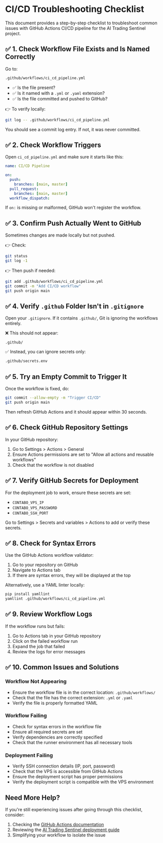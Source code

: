 # CI/CD Troubleshooting Checklist

This document provides a step-by-step checklist to troubleshoot common issues with GitHub Actions CI/CD pipeline for the AI Trading Sentinel project.

## ✅ 1. Check Workflow File Exists and Is Named Correctly

Go to:
```bash
.github/workflows/ci_cd_pipeline.yml
```

- ✅ Is the file present?
- ✅ Is it named with a `.yml` or `.yaml` extension?
- ✅ Is the file committed and pushed to GitHub?

👉 To verify locally:
```bash
git log -- .github/workflows/ci_cd_pipeline.yml
```

You should see a commit log entry. If not, it was never committed.

## ✅ 2. Check Workflow Triggers

Open `ci_cd_pipeline.yml` and make sure it starts like this:
```yaml
name: CI/CD Pipeline

on:
  push:
    branches: [main, master]
  pull_request:
    branches: [main, master]
  workflow_dispatch:
```

If `on:` is missing or malformed, GitHub won't register the workflow.

## ✅ 3. Confirm Push Actually Went to GitHub

Sometimes changes are made locally but not pushed.

👉 Check:
```bash
git status
git log -1
```

👉 Then push if needed:
```bash
git add .github/workflows/ci_cd_pipeline.yml
git commit -m "Add CI/CD workflow"
git push origin main
```

## ✅ 4. Verify `.github` Folder Isn't in `.gitignore`

Open your `.gitignore`. If it contains `.github/`, Git is ignoring the workflows entirely.

❌ This should not appear:
```
.github/
```

✅ Instead, you can ignore secrets only:
```bash
.github/secrets.env
```

## ✅ 5. Try an Empty Commit to Trigger It

Once the workflow is fixed, do:
```bash
git commit --allow-empty -m "Trigger CI/CD"
git push origin main
```

Then refresh GitHub Actions and it should appear within 30 seconds.

## ✅ 6. Check GitHub Repository Settings

In your GitHub repository:
1. Go to Settings > Actions > General
2. Ensure Actions permissions are set to "Allow all actions and reusable workflows"
3. Check that the workflow is not disabled

## ✅ 7. Verify GitHub Secrets for Deployment

For the deployment job to work, ensure these secrets are set:
- `CONTABO_VPS_IP`
- `CONTABO_VPS_PASSWORD`
- `CONTABO_SSH_PORT`

Go to Settings > Secrets and variables > Actions to add or verify these secrets.

## ✅ 8. Check for Syntax Errors

Use the GitHub Actions workflow validator:

1. Go to your repository on GitHub
2. Navigate to Actions tab
3. If there are syntax errors, they will be displayed at the top

Alternatively, use a YAML linter locally:
```bash
pip install yamllint
yamllint .github/workflows/ci_cd_pipeline.yml
```

## ✅ 9. Review Workflow Logs

If the workflow runs but fails:

1. Go to Actions tab in your GitHub repository
2. Click on the failed workflow run
3. Expand the job that failed
4. Review the logs for error messages

## ✅ 10. Common Issues and Solutions

### Workflow Not Appearing
- Ensure the workflow file is in the correct location: `.github/workflows/`
- Check that the file has the correct extension: `.yml` or `.yaml`
- Verify the file is properly formatted YAML

### Workflow Failing
- Check for syntax errors in the workflow file
- Ensure all required secrets are set
- Verify dependencies are correctly specified
- Check that the runner environment has all necessary tools

### Deployment Failing
- Verify SSH connection details (IP, port, password)
- Check that the VPS is accessible from GitHub Actions
- Ensure the deployment script has proper permissions
- Verify the deployment script is compatible with the VPS environment

## Need More Help?

If you're still experiencing issues after going through this checklist, consider:

1. Checking the [GitHub Actions documentation](https://docs.github.com/en/actions)
2. Reviewing the [AI Trading Sentinel deployment guide](DEPLOYMENT.md)
3. Simplifying your workflow to isolate the issue